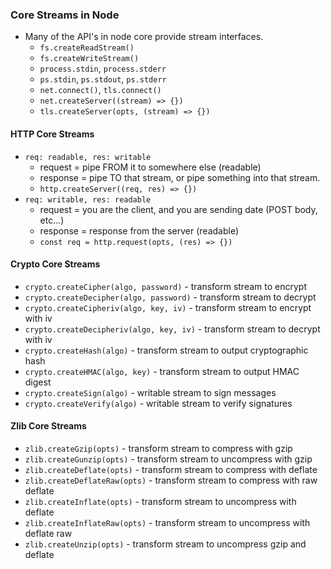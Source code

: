 ### Core Streams in Node
* Many of the API's in node core provide stream interfaces.
  * `fs.createReadStream()`
  * `fs.createWriteStream()`
  * `process.stdin`, `process.stderr`
  * `ps.stdin`, `ps.stdout`, `ps.stderr`
  * `net.connect()`, `tls.connect()`
  * `net.createServer((stream) => {})`
  * `tls.createServer(opts, (stream) => {})`

#### HTTP Core Streams
* `req: readable, res: writable`
  * request = pipe FROM it to somewhere else (readable)
  * response = pipe TO that stream, or pipe something into that stream.
  * `http.createServer((req, res) => {})`
* `req: writable, res: readable`
  * request = you are the client, and you are sending date (POST body, etc...)
  * response = response from the server (readable)
  * `const req = http.request(opts, (res) => {})`

#### Crypto Core Streams
* `crypto.createCipher(algo, password)` - transform stream to encrypt
* `crypto.createDecipher(algo, password)` - transform stream to decrypt
* `crypto.createCipheriv(algo, key, iv)` - transform stream to encrypt with iv
* `crypto.createDecipheriv(algo, key, iv)` - transform stream to decrypt with iv
* `crypto.createHash(algo)` - transform stream to output cryptographic hash
* `crypto.createHMAC(algo, key)` - transform stream to output HMAC digest
* `crypto.createSign(algo)` - writable stream to sign messages
* `crypto.createVerify(algo)` - writable stream to verify signatures

#### Zlib Core Streams
* `zlib.createGzip(opts)` - transform stream to compress with gzip
* `zlib.createGunzip(opts)` - transform stream to uncompress with gzip
* `zlib.createDeflate(opts)` - transform stream to compress with deflate
* `zlib.createDeflateRaw(opts)` - transform stream to compress with raw deflate
* `zlib.createInflate(opts)` - transform stream to uncompress with deflate
* `zlib.createInflateRaw(opts)` - transform stream to uncompress with deflate raw
* `zlib.createUnzip(opts)` - transform stream to uncompress gzip and deflate
